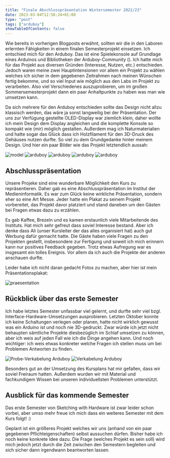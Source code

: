 ```yaml
---
title: "Finale Abschlusspräsentation Wintersemester 2022/23"
date: 2023-03-04T12:58:24+01:00
type: "post"
tags: ["arduboy"]
showTableOfContents: false
---
```


Wie bereits in vorherigen Blogposts erwähnt, sollten wir die in den Laboren erlernten Fähigkeiten in einem finalen Semesterprojekt einsetzen. Ich entschied mich für den Arduboy. Das ist eine Spielekonsole auf Grundlage eines Arduinos und Bibliotheken der Arduboy-Community (). Ich hatte mich für das Projekt aus diversen Gründen (Interesse, Nutzen, etc.) entschieden. Jedoch waren meine zwei Hauptintensionen vor allem ein Projekt zu wählen welches ich sicher in dem gegebenen Zeitrahmen nach meinen Wünschen fertig bekomme, und so viel Input wie möglich aus den Labs im Projekt zu verarbeiten. Also viel Verschiedenes auszuprobieren, um im großen Sommersemesterprojekt dann ein paar Anhaltpunkte zu haben was man wie umsetzen kann.

Da sich mehrere für den Arduboy entschieden sollte das Design nicht allzu klassisch werden, das wäre ja sonst langweilig bei der Präsentation. Der uns zur Verfügung gestellte OLED-Display war ziemlich klein, daher wollte ich mein Design dem Display angleichen und die komplette Konsole so kompakt wie (mir) möglich gestalten. Außerdem mag ich Naturmaterialien und hatte sogar das Glück dass ich Holzfilament für den 3D-Druck des Gehäuses nutzen durfte. So viel zu dem Grundgedanke hinter meinem Design. Und hier ein paar Bilder wie das Projekt letztendlich aussah:

![model](model.gif)
![arduboy](20230217_232134.jpg)
![arduboy](20230217_232237.jpg)
![arduboy](20230218_002611.jpg)
![arduboy](20230218_002633.jpg)


## Abschlusspräsentation

Unsere Projeke sind eine wunderbare Möglichkeit den Kurs zu repräsentieren. Daher gab es eine Abschlusspräsentation im Institut der Medieninformatik. Es war zum Glück keine wirkliche Präsentation, sondern eher so eine Art Messe. Jeder hatte ein Plakat zu seinem Projekt vorbereitet, das Projekt davor platziert und stand daneben um den Gästen bei Fragen etwas dazu zu erzählen.

Es gab Kaffee, Brezeln und es kamen erstaunlich viele Mitarbeitende des Instituts. Hat mich sehr gefreut dass soviel Interesse bestand. Aber ich denke dass Ali (unser Kursleiter der das alles organisiert hat) auch gut Werbung dafür gemacht hatte. Die Gäste haben viele Fragen zu den Projekten gestellt, insbesondere zur Fertigung und soweit ich mich erinnern kann nur positives Feedback gegeben. Trotz etwas Aufregung war es insgesamt ein tolles Ereignis. Vor allem da ich auch die Projekte der anderen anschauen durfte.

Leider habe ich nicht daran gedacht Fotos zu machen, aber hier ist mein Präsentationsplakat:

![praesentation](Plakat_Arduboy.jpg)


## Rückblick über das erste Semester

Ich habe letztes Semester unfassbar viel gelernt, und durfte sehr viel bzgl. Interface-Hardware-Umsetzungen ausprobieren. Letzten Oktober konnte ich keine Schaltungen verlegen oder planen, hatte nicht wirklich gewusst was ein Arduino ist und noch nie 3D-gedruckt. Zwar würde ich jetzt nicht behaupten sämtliche Projekte diesbezüglich im Schlaf umsetzen zu können, aber ich weis auf jeden Fall wie ich die Dinge angehen kann. Und noch wichtiger: ich weis etwas konkreter welche Fragen ich stellen muss um bei Problemen Antworten zu finden.

![Probe-Verkabelung Arduboy](20230203_205902.jpg)
![Verkabelung Arduboy](20230217_155431.jpg)

Besonders gut an der Umsetzung des Kursplans hat mir gefallen, dass wir soviel Freiraum hatten. Außerdem wurden wir mit Material und fachkundigem Wissen bei unseren individuellsten Problemen unterstützt.

## Ausblick für das kommende Semester

Das erste Semester von Sketching with Hardware ist zwar leider schon vorbei, aber umso mehr freue ich mich dass ein weiteres Semester mit dem Kurs folgt! :)

Geplant ist ein größeres Projekt welches wir uns (anhand von ein paar gegebenen Pflichteigenschaften) selbst aussuchen dürfen. Bisher habe ich noch keine konkrete Idee dazu. Die Frage (welches Projekt es sein soll) wird mich jedoch jetzt durch die Zeit zwischen den Semestern begleiten und sich sicher dann irgendwann beantworten lassen.

